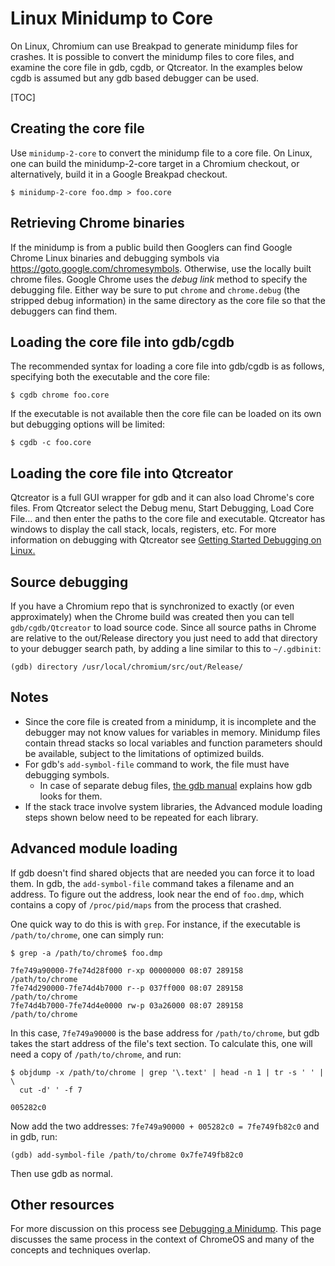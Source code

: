 # Linux Minidump to Core

On Linux, Chromium can use Breakpad to generate minidump files for crashes. It
is possible to convert the minidump files to core files, and examine the core
file in gdb, cgdb, or Qtcreator. In the examples below cgdb is assumed but any
gdb based debugger can be used.

[TOC]

## Creating the core file

Use `minidump-2-core` to convert the minidump file to a core file. On Linux, one
can build the minidump-2-core target in a Chromium checkout, or alternatively,
build it in a Google Breakpad checkout.

    $ minidump-2-core foo.dmp > foo.core

## Retrieving Chrome binaries

If the minidump is from a public build then Googlers can find Google Chrome
Linux binaries and debugging symbols via https://goto.google.com/chromesymbols.
Otherwise, use the locally built chrome files. Google Chrome uses the
_debug link_ method to specify the debugging file. Either way be sure to put
`chrome` and `chrome.debug` (the stripped debug information) in the same
directory as the core file so that the debuggers can find them.

## Loading the core file into gdb/cgdb

The recommended syntax for loading a core file into gdb/cgdb is as follows,
specifying both the executable and the core file:

    $ cgdb chrome foo.core

If the executable is not available then the core file can be loaded on its own
but debugging options will be limited:

    $ cgdb -c foo.core

## Loading the core file into Qtcreator

Qtcreator is a full GUI wrapper for gdb and it can also load Chrome's core
files. From Qtcreator select the Debug menu, Start Debugging, Load Core File...
and then enter the paths to the core file and executable. Qtcreator has windows
to display the call stack, locals, registers, etc. For more information on
debugging with Qtcreator see
[Getting Started Debugging on Linux.](https://www.youtube.com/watch?v=xTmAknUbpB0)

## Source debugging

If you have a Chromium repo that is synchronized to exactly (or even
approximately) when the Chrome build was created then you can tell
`gdb/cgdb/Qtcreator` to load source code. Since all source paths in Chrome are
relative to the out/Release directory you just need to add that directory to
your debugger search path, by adding a line similar to this to `~/.gdbinit`:

    (gdb) directory /usr/local/chromium/src/out/Release/

## Notes

*   Since the core file is created from a minidump, it is incomplete and the
    debugger may not know values for variables in memory. Minidump files contain
    thread stacks so local variables and function parameters should be
    available, subject to the limitations of optimized builds.
*   For gdb's `add-symbol-file` command to work, the file must have debugging
    symbols.
    *   In case of separate debug files,
    [the gdb manual](https://sourceware.org/gdb/onlinedocs/gdb/Separate-Debug-Files.html)
    explains how gdb looks for them.
*   If the stack trace involve system libraries, the Advanced module loading
    steps shown below need to be repeated for each library.

## Advanced module loading

If gdb doesn't find shared objects that are needed you can force it to load
them. In gdb, the `add-symbol-file` command takes a filename and an address. To
figure out the address, look near the end of `foo.dmp`, which contains a copy of
`/proc/pid/maps` from the process that crashed.

One quick way to do this is with `grep`. For instance, if the executable is
`/path/to/chrome`, one can simply run:

    $ grep -a /path/to/chrome$ foo.dmp

    7fe749a90000-7fe74d28f000 r-xp 00000000 08:07 289158        /path/to/chrome
    7fe74d290000-7fe74d4b7000 r--p 037ff000 08:07 289158        /path/to/chrome
    7fe74d4b7000-7fe74d4e0000 rw-p 03a26000 08:07 289158        /path/to/chrome

In this case, `7fe749a90000` is the base address for `/path/to/chrome`, but gdb
takes the start address of the file's text section. To calculate this, one will
need a copy of `/path/to/chrome`, and run:

    $ objdump -x /path/to/chrome | grep '\.text' | head -n 1 | tr -s ' ' | \
      cut -d' ' -f 7

    005282c0

Now add the two addresses: `7fe749a90000 + 005282c0 = 7fe749fb82c0` and in gdb, run:

    (gdb) add-symbol-file /path/to/chrome 0x7fe749fb82c0

Then use gdb as normal.

## Other resources

For more discussion on this process see
[Debugging a Minidump](https://www.chromium.org/chromium-os/how-tos-and-troubleshooting/crash-reporting/debugging-a-minidump).
This page discusses the same process in the context of ChromeOS and many of the
concepts and techniques overlap.
